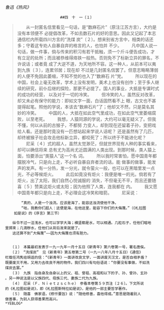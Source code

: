 *鲁迅《热风》*

                             ##四　十　一〔１〕


>　　从一封匿名信里看见一句话，是“数麻石片”（原注江苏方言），大约是没有本领便不
	必提倡改革，不如去数石片的好的意思。因此又记起了本志通信栏内所载四川方言的“洗煤
	炭”〔２〕。想来别省方言中，相类的话还多；守着这专劝人自暴自弃的格言的人，也怕并
	不少。
	　　凡中国人说一句话，做一件事，倘与传来的积习有若干抵触，须一个斤斗便告成功，才
	有立足的处所；而且被恭维得烙铁一般热。否则免不了标新立异的罪名，不许说话；或者竟
	成了大逆不道，为天地所不容。这一种人，从前本可以夷到九族〔３〕，连累邻居；现在却
	不过是几封匿名信罢了。但意志略略薄弱的人便不免因此萎缩，不知不觉的也入了“数麻石
	片”党。
	　　所以现在的中国，社会上毫无改革，学术上没有发明，美术上也没有创作；至于多人继
	续的研究，前仆后继的探险，那更不必提了。国人的事业，大抵是专谋时式的成功的经营，
	以及对于一切的冷笑。
	　　但冷笑的人，虽然反对改革，却又未必有保守的能力：即如文字一面，白话固然看不上
	眼，古文也不甚提得起笔。照他的学说，本该去“数麻石片”了；他却又不然，只是莫名其
	妙的冷笑。
	　　中国的人，大抵在如此空气里成功，在如此空气里萎缩腐败，以至老死。
	　　我想，人猿同源的学说，大约可以毫无疑义了。但我不懂，何以从前的古猴子，不都努
	力变人，却到现在还留着子孙，变把戏给人看。还是那时竟没有一匹想站起来学说人话呢？
	还是虽然有了几匹，却终被猴子社会攻击他标新立异，都咬死了；所以终于不能进化呢？
	　　尼采〔４〕式的超人，虽然太觉渺茫，但就世界现有人种的事实看来，却可以确信将来
	总有尤为高尚尤近圆满的人类出现。到那时候，类人猿上面，怕要添出“类猿人”这一个名
	词。
	　　所以我时常害怕，愿中国青年都摆脱冷气，只是向上走，不必听自暴自弃者流的话。能
	做事的做事，能发声的发声。有一分热，发一分光，就令萤火一般，也可以在黑暗里发一点
	光，不必等候炬火。
	　　此后如竟没有炬火：我便是唯一的光。倘若有了炬火，出了太阳，我们自然心悦诚服的
	消失，不但毫无不平，而且还要随喜〔５〕赞美这炬火或太阳；因为他照了人类，连我都在
	内。
	　　我又愿中国青年都只是向上走，不必理会这冷笑和暗箭。
	　　尼采说：

		　　“真的，人是一个浊流。应该是海了，能容这浊流使他干净。
		　　“咄，我教你们超人：这便是海，在他这里，能容下你们的大侮蔑。”（《札拉图
		如是说》的《序言》第三节）

	　　纵令不过一洼浅水，也可以学学大海；横竖都是水，可以相通。几粒石子，任他们暗地
	里掷来；几滴秽水，任他们从背后泼来就是了。
	　　这还算不到“大侮蔑”——因为大侮蔑也须有胆力。


	　　〔１〕　本篇最初发表于一九一九年一月十五日《新青年》第六卷第一号，署名唐俟。
	　　〔２〕　“洗煤炭”　见《新青年》第五卷第二号（一九一八年八月十五日）《通信》
	栏载任鸿隽给胡适的信：“《新青年》一面讲改良文学，一面讲废灭汉文，是否自相矛盾？
	既要废灭不用，又用力去改良不用的物件。我们四川有句俗语说：“你要没有事做，不如洗
	煤炭去罢。”
	　　〔３〕　九族　指自身及自身以上的父、祖、曾祖、高祖和以下的子、孙、曾孙、玄孙
	。另一种说法是以父族四代、母族三代、妻族二代为九族。
	　　〔４〕　尼采（Ｆ．Ｎｉｅｔｚｓｃｈｅ）　参看本卷第５９页注〔２６〕。下文所说
	的《札拉图如是说》，即《札拉图斯特拉如是说》，是他的一部主要哲学著作。
	　　〔５〕　随喜　佛家语，《修忏要旨》说：“随他修善，喜他得成。”意思是随着别人
	做善事，为别人获得善果而高兴。
	*YEBLOG*